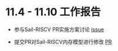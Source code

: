 # 11.4 - 11.10 工作报告

- 参与Sail-RISCV PR实施方案讨论 [issue](https://github.com/riscv/sail-riscv/pull/613#issuecomment-2465858273)

- 提交PR对Sail-RISCV内存模型进行修改 [PR](https://github.com/riscv/sail-riscv/pull/615)